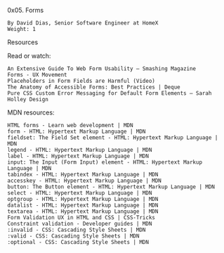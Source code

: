 0x05. Forms

    By David Dias, Senior Software Engineer at HomeX
    Weight: 1
    
Resources

Read or watch:

    An Extensive Guide To Web Form Usability — Smashing Magazine
    Forms - UX Movement
    Placeholders in Form Fields are Harmful (Video)
    The Anatomy of Accessible Forms: Best Practices | Deque
    Pure CSS Custom Error Messaging for Default Form Elements – Sarah Holley Design

MDN resources:

    HTML forms - Learn web development | MDN
    form - HTML: Hypertext Markup Language | MDN
    fieldset: The Field Set element - HTML: Hypertext Markup Language | MDN
    legend - HTML: Hypertext Markup Language | MDN
    label - HTML: Hypertext Markup Language | MDN
    input: The Input (Form Input) element - HTML: Hypertext Markup Language | MDN
    tabindex - HTML: Hypertext Markup Language | MDN
    accesskey - HTML: Hypertext Markup Language | MDN
    button: The Button element - HTML: Hypertext Markup Language | MDN
    select - HTML: Hypertext Markup Language | MDN
    optgroup - HTML: Hypertext Markup Language | MDN
    datalist - HTML: Hypertext Markup Language | MDN
    textarea - HTML: Hypertext Markup Language | MDN
    Form Validation UX in HTML and CSS | CSS-Tricks
    Constraint validation - Developer guides | MDN
    :invalid - CSS: Cascading Style Sheets | MDN
    :valid - CSS: Cascading Style Sheets | MDN
    :optional - CSS: Cascading Style Sheets | MDN

